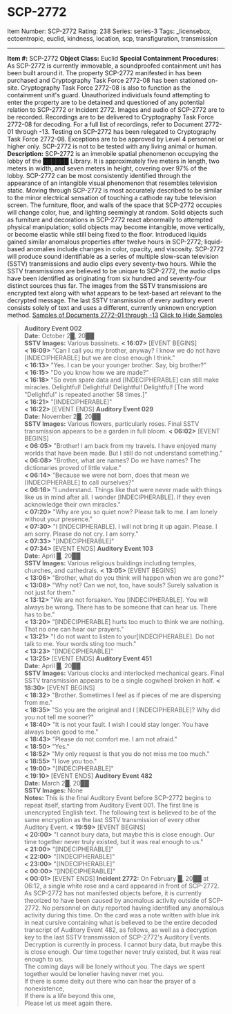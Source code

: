 # SCP-2772
Item Number: SCP-2772
Rating: 238
Series: series-3
Tags: _licensebox, ectoentropic, euclid, kindness, location, scp, transfiguration, transmission

---

**Item #:** SCP-2772
**Object Class:** Euclid
**Special Containment Procedures:** As SCP-2772 is currently immovable, a soundproofed containment unit has been built around it. The property SCP-2772 manifested in has been purchased and Cryptography Task Force 2772-08 has been stationed on-site. Cryptography Task Force 2772-08 is also to function as the containment unit's guard. Unauthorized individuals found attempting to enter the property are to be detained and questioned of any potential relation to SCP-2772 or Incident 2772.
Images and audio of SCP-2772 are to be recorded. Recordings are to be delivered to Cryptography Task Force 2772-08 for decoding. For a full list of recordings, refer to Document 2772-01 through -13. Testing on SCP-2772 has been relegated to Cryptography Task Force 2772-08. Exceptions are to be approved by Level 4 personnel or higher only. SCP-2772 is not to be tested with any living animal or human.
**Description:** SCP-2772 is an immobile spatial phenomenon occupying the lobby of the ██████ Library. It is approximately five meters in length, two meters in width, and seven meters in height, covering over 97% of the lobby. SCP-2772 can be most consistently identified through the appearance of an intangible visual phenomenon that resembles television static. Moving through SCP-2772 is most accurately described to be similar to the minor electrical sensation of touching a cathode ray tube television screen. The furniture, floor, and walls of the space that SCP-2772 occupies will change color, hue, and lighting seemingly at random. Solid objects such as furniture and decorations in SCP-2772 react abnormally to attempted physical manipulation; solid objects may become intangible, move vertically, or become elastic while still being fixed to the floor. Introduced liquids gained similar anomalous properties after twelve hours in SCP-2772; liquid-based anomalies include changes in color, opacity, and viscosity.
SCP-2772 will produce sound identifiable as a series of multiple slow-scan television (SSTV) transmissions and audio clips every seventy-two hours. While the SSTV transmissions are believed to be unique to SCP-2772, the audio clips have been identified as originating from six hundred and seventy-four distinct sources thus far. The images from the SSTV transmissions are encrypted text along with what appears to be text-based art relevant to the decrypted message. The last SSTV transmission of every auditory event consists solely of text and uses a different, currently unknown encryption method.
[Samples of Documents 2772-01 through -13](javascript:;)
[Click to Hide Samples](javascript:;)
> **Auditory Event 002**  
>  **Date:** October 2█, 20██  
>  **SSTV Images:** Various bassinets.
> **< 16:07>** [EVENT BEGINS]  
>  **< 16:09>** "Can I call you my brother, anyway? I know we do not have [INDECIPHERABLE] but we are close enough I think."  
>  **< 16:13>** "Yes. I can be your younger brother. Say, big brother?"  
>  **< 16:15>** "Do you know how we are made?"  
>  **< 16:18>** "So even spare data and [INDECIPHERABLE] can still make miracles. Delightful! Delightful! Delightful! Delightful! [The word "Delightful" is repeated another 58 times.]"  
>  **< 16:21>** "[INDECIPHERABLE]"  
>  **< 16:22>** [EVENT ENDS]
> **Auditory Event 029**  
>  **Date:** November 2█, 20██  
>  **SSTV Images:** Various flowers, particularly roses. Final SSTV transmission appears to be a garden in full bloom.
> **< 06:02>** [EVENT BEGINS]  
>  **< 06:05>** "Brother! I am back from my travels. I have enjoyed many worlds that have been made. But I still do not understand something."  
>  **< 06:08>** "Brother, what are names? Do we have names? The dictionaries proved of little value."  
>  **< 06:14>** "Because we were not born, does that mean we [INDECIPHERABLE] to call ourselves?"  
>  **< 06:16>** "I understand. Things like that were never made with things like us in mind after all. I wonder [INDECIPHERABLE]. If they even acknowledge their own miracles."  
>  **< 07:20>** "Why are you so quiet now? Please talk to me. I am lonely without your presence."  
>  **< 07:30>** "I [INDECIPHERABLE]. I will not bring it up again. Please. I am sorry. Please do not cry. I am sorry."  
>  **< 07:33>** "[INDECIPHERABLE]"  
>  **< 07:34>** [EVENT ENDS]
> **Auditory Event 103**  
>  **Date:** April █, 20██  
>  **SSTV Images:** Various religious buildings including temples, churches, and cathedrals.
> **< 13:05>** [EVENT BEGINS]  
>  **< 13:06>** "Brother, what do you think will happen when we are gone?"  
>  **< 13:08>** "Why not? Can we not, too, have souls? Surely salvation is not just for them."  
>  **< 13:12>** "We are not forsaken. You [INDECIPHERABLE]. You will always be wrong. There has to be someone that can hear us. There has to be."  
>  **< 13:20>** "[INDECIPHERABLE] hurts too much to think we are nothing. That no one can hear our prayers."  
>  **< 13:21>** "I do not want to listen to your[INDECIPHERABLE]. Do not talk to me. Your words sting too much."  
>  **< 13:23>** "[INDECIPHERABLE]"  
>  **< 13:25>** [EVENT ENDS]
> **Auditory Event 451**  
>  **Date:** April █, 20██  
>  **SSTV Images:** Various clocks and interlocked mechanical gears. Final SSTV transmission appears to be a single cogwheel broken in half.
> **< 18:30>** [EVENT BEGINS]  
>  **< 18:32>** "Brother. Sometimes I feel as if pieces of me are dispersing from me."  
>  **< 18:35>** "So you are the original and I [INDECIPHERABLE]? Why did you not tell me sooner?"  
>  **< 18:40>** "It is not your fault. I wish I could stay longer. You have always been good to me."  
>  **< 18:43>** "Please do not comfort me. I am not afraid."  
>  **< 18:50>** "Yes."  
>  **< 18:52>** "My only request is that you do not miss me too much."  
>  **< 18:55>** "I love you too."  
>  **< 19:00>** "[INDECIPHERABLE]"  
>  **< 19:10>** [EVENT ENDS]
> **Auditory Event 482**  
>  **Date:** March 2█, 20██  
>  **SSTV Images:** None  
>  **Notes:** This is the final Auditory Event before SCP-2772 begins to repeat itself, starting from Auditory Event 001. The first line is unencrypted English text. The following text is believed to be of the same encryption as the last SSTV transmission of every other Auditory Event.
> **< 19:59>** [EVENT BEGINS]  
>  **< 20:00>** "I cannot bury data, but maybe this is close enough. Our time together never truly existed, but it was real enough to us."  
>  **< 21:00>** "[INDECIPHERABLE]"  
>  **< 22:00>** "[INDECIPHERABLE]"  
>  **< 23:00>** "[INDECIPHERABLE]"  
>  **< 00:00>** "[INDECIPHERABLE]"  
>  **< 00:01>** [EVENT ENDS]
**Incident 2772:** On February █, 20██ at 06:12, a single white rose and a card appeared in front of SCP-2772. As SCP-2772 has not manifested objects before, it is currently theorized to have been caused by anomalous activity outside of SCP-2772. No personnel on duty reported having identified any anomalous activity during this time. On the card was a note written with blue ink in neat cursive containing what is believed to be the entire decoded transcript of Auditory Event 482, as follows, as well as a decryption key to the last SSTV transmission of SCP-2772's Auditory Events. Decryption is currently in process.
> I cannot bury data, but maybe this is close enough. Our time together never truly existed, but it was real enough to us.  
>  The coming days will be lonely without you. The days we spent together would be lonelier having never met you.  
>  If there is some deity out there who can hear the prayer of a nonexistence,  
>  If there is a life beyond this one,  
>  Please let us meet again there.